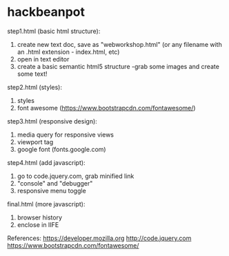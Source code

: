 # hackbeanpot
step1.html (basic html structure):
1. create new text doc, save as "webworkshop.html" (or any filename with an .html extension - index.html, etc)
2. open in text editor
3. create a basic semantic html5 structure
	-grab some images and create some text!

step2.html (styles):
1. styles
2. font awesome (https://www.bootstrapcdn.com/fontawesome/)

step3.html (responsive design):
1. media query for responsive views
2. viewport tag
3. google font (fonts.google.com)

step4.html (add javascript):
1. go to code.jquery.com, grab minified link
2. "console" and "debugger"
3. responsive menu toggle

final.html (more javascript):
1. browser history
2. enclose in IIFE

References:
https://developer.mozilla.org
http://code.jquery.com
https://www.bootstrapcdn.com/fontawesome/
